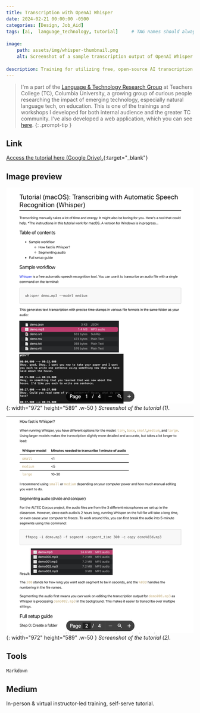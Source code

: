 ```yaml
---
title: Transcription with OpenAI Whisper
date: 2024-02-21 00:00:00 -0500
categories: [Design, Job_Aid]
tags: [ai,  language_technology, tutorial]     # TAG names should always be lowercase

image:
    path: assets/img/whisper-thumbnail.png
    alt: Screenshot of a sample transcription output of OpenAI Whisper.

description: Training for utilizing free, open-source AI transcription.
---
```


> I'm a part of the [Language & Technology Research Group](https://sites.google.com/tc.columbia.edu/al-tesol-language-technology/home) at Teachers College (TC), Columbia University, a growing group of curious people researching the impact of emerging technology, especially natural language tech, on education. This is one of the trainings and workshops I developed for both internal audience and the greater TC community. I've also developed a web application, which you can see [here](../../posts/Corpus).
{: .prompt-tip }

## Link

[Access the tutorial here (Google Drive).](https://drive.google.com/file/d/1PXkBFkqRKbZ5wsDi_eIy6MW-889s31-S/view?usp=sharing){:target="_blank"}

## Image preview

![Desktop View](assets/img/whisper-tutorial-1.png){: width="972" height="589" .w-50 }
_Screenshot of the tutorial (1)._

![Desktop View](assets/img/whisper-tutorial-2.png){: width="972" height="589" .w-50 }
_Screenshot of the tutorial (2)._

## Tools

`Markdown`

## Medium
In-person & virtual instructor-led training, self-serve tutorial.